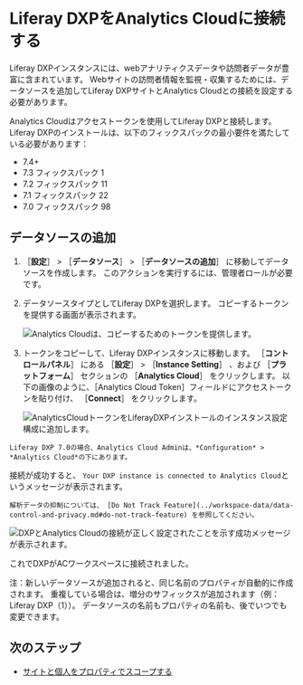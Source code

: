 # Liferay DXPをAnalytics Cloudに接続する

Liferay DXPインスタンスには、webアナリティクスデータや訪問者データが豊富に含まれています。 Webサイトの訪問者情報を監視・収集するためには、データソースを追加してLiferay DXPサイトとAnalytics Cloudとの接続を設定する必要があります。

Analytics Cloudはアクセストークンを使用してLiferay DXPと接続します。 Liferay DXPのインストールは、以下のフィックスパックの最小要件を満たしている必要があります：

* 7.4+
* 7.3 フィックスパック 1
* 7.2 フィックスパック 11
* 7.1 フィックスパック 22
* 7.0 フィックスパック 98

## データソースの追加

1. ［**設定**］ > ［**データソース**］ > ［**データソースの追加**］ に移動してデータソースを作成します。 このアクションを実行するには、管理者ロールが必要です。

1. データソースタイプとしてLiferay DXPを選択します。 コピーするトークンを提供する画面が表示されます。

      ![Analytics Cloudは、コピーするためのトークンを提供します。](connecting-liferay-dxp-to-analytics-cloud/images/01.png)

1. トークンをコピーして、Liferay DXPインスタンスに移動します。 ［**コントロールパネル**］ にある ［**設定**］ > ［**Instance Setting**］ 、および ［**プラットフォーム**］ セクションの ［**Analytics Cloud**］ をクリックします。 以下の画像のように、［Analytics Cloud Token］フィールドにアクセストークンを貼り付け、 ［**Connect**］ をクリックします。

      ![AnalyticsCloudトークンをLiferayDXPインストールのインスタンス設定構成に追加します。](connecting-liferay-dxp-to-analytics-cloud/images/02.png)

```{note}
Liferay DXP 7.0の場合、Analytics Cloud Adminは、*Configuration* > *Analytics Cloud*の下にあります。
```

接続が成功すると、 `Your DXP instance is connected to Analytics Cloud`というメッセージが表示されます。

```{note}
解析データの抑制については、 [Do Not Track Feature](../workspace-data/data-control-and-privacy.md#do-not-track-feature) を参照してください。
```

![DXPとAnalytics Cloudの接続が正しく設定されたことを示す成功メッセージが表示されます。](connecting-liferay-dxp-to-analytics-cloud/images/03.png)

これでDXPがACワークスペースに接続されました。

注：新しいデータソースが追加されると、同じ名前のプロパティが自動的に作成されます。 重複している場合は、増分のサフィックスが追加されます（例：Liferay DXP（1））。 データソースの名前もプロパティの名前も、後でいつでも変更できます。

## 次のステップ

* [サイトと個人をプロパティでスコープする](./scoping-sites-and-individuals-using-properties.md)
